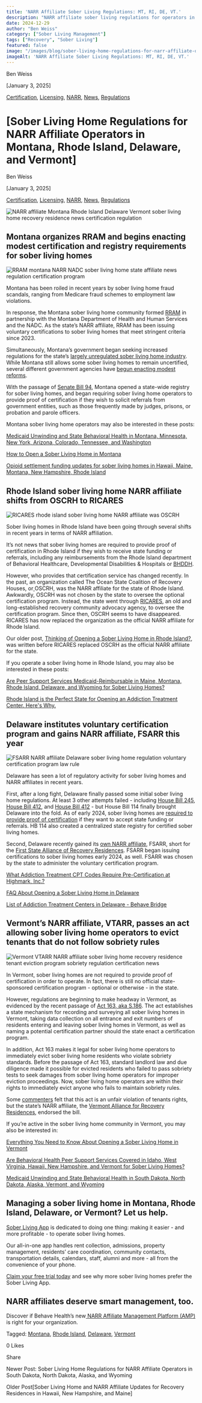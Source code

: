 ```yaml
---
title: 'NARR Affiliate Sober Living Regulations: MT, RI, DE, VT.'
description: "NARR affiliate sober living regulations for operators in MT, RI, DE, & VT. Understand key state requirements."
date: 2024-12-29
author: "Ben Weiss"
category: ["Sober Living Management"]
tags: ["Recovery", "Sober Living"]
featured: false
image: "/images/blog/sober-living-home-regulations-for-narr-affiliate-operators-in-montana-rhode-island-delaware-and-vermont/Screen_Shot_2024-12-29_at_6.32.45_PM.png"
imageAlt: 'NARR Affiliate Sober Living Regulations: MT, RI, DE, VT.'
---
```


Ben Weiss

[January 3, 2025]

[Certification](/sober-living-app-blog/category/Certification), [Licensing](/sober-living-app-blog/category/Licensing), [NARR](/sober-living-app-blog/category/NARR), [News](/sober-living-app-blog/category/News), [Regulations](/sober-living-app-blog/category/Regulations)

#  [Sober Living Home Regulations for NARR Affiliate Operators in Montana, Rhode Island, Delaware, and Vermont]

Ben Weiss

[January 3, 2025]

[Certification](/sober-living-app-blog/category/Certification), [Licensing](/sober-living-app-blog/category/Licensing), [NARR](/sober-living-app-blog/category/NARR), [News](/sober-living-app-blog/category/News), [Regulations](/sober-living-app-blog/category/Regulations)

![NARR affiliate Montana Rhode Island Delaware Vermont sober living home recovery residence news certification regulation](/images/blog/sober-living-home-regulations-for-narr-affiliate-operators-in-montana-rhode-island-delaware-and-vermont/Screen_Shot_2024-12-29_at_6.32.26_PM.png)

## Montana organizes RRAM and begins enacting modest certification and registry requirements for sober living homes

![RRAM montana NARR NADC sober living home state affiliate news regulation certification program](/images/blog/sober-living-home-regulations-for-narr-affiliate-operators-in-montana-rhode-island-delaware-and-vermont/Screen_Shot_2024-12-29_at_6.32.36_PM.png)

Montana has been roiled in recent years by sober living home fraud scandals, ranging from Medicare fraud schemes to employment law violations. 

In response, the Montana sober living home community formed [RRAM](https://www.rramontana.org) in partnership with the Montana Department of Health and Human Services and the NADC. As the state’s NARR affiliate, RRAM has been issuing voluntary certifications to sober living homes that meet stringent criteria since 2023. 

Simultaneously, Montana’s government began seeking increased regulations for the state’s  [largely unregulated sober living home industry](https://montanafreepress.org/2023/01/03/the-unregulated-world-of-montanas-sober-living-recovery-homes/). While Montana still allows some sober living homes to remain uncertified, several different government agencies have [begun enacting modest reforms](https://nbcmontana.com/news/local/sober-living-home-operators-push-back-against-oversight-bill). 

With the passage of [Senate Bill 94](https://apps.montanafreepress.org/capitol-tracker-2023/bills/sb-94/?_gl=1*16r4d1b*_ga*YW1wLVNLMTRpcUdCRk9rZjJQanQtd1dkY2c.), Montana opened a state-wide registry for sober living homes, and began requiring sober living home operators to provide proof of certification if they wish to solicit referrals from government entities, such as those frequently made by judges, prisons, or probation and parole officers.   

Montana sober living home operators may also be interested in these posts:

[Medicaid Unwinding and State Behavioral Health in Montana, Minnesota, New York, Arizona, Colorado, Tennessee, and Washington](https://behavehealth.com/blog/2023/4/17/medicaid-unwinding-and-state-behavioral-health-in-montana-minnesota-new-york-arizona-colorado-tennessee-and-washington)

[How to Open a Sober Living Home in Montana](../../../2022/12/13/how-to-open-a-sober-living-home-in-montana.html)

[Opioid settlement funding updates for sober living homes in Hawaii, Maine, Montana, New Hampshire, Rhode Island](/sober-living-app-blog/opioid-settlement-funding-updates-for-sober-living-homes-in-hawaii-maine-montana-new-hampshire-rhode-island)

## Rhode Island sober living home NARR affiliate shifts from OSCRH to RICARES

![RICARES rhode island sober living home NARR affiliate was OSCRH](/images/blog/sober-living-home-regulations-for-narr-affiliate-operators-in-montana-rhode-island-delaware-and-vermont/Screen_Shot_2024-12-29_at_6.32.45_PM.png)

Sober living homes in Rhode Island have been going through several shifts in recent years in terms of NARR affiliation. 

It’s not news that sober living homes are required to provide proof of certification in Rhode Island if they wish to receive state funding or referrals, including any reimbursements from the Rhode Island department of Behavioral Healthcare, Developmental Disabilities & Hospitals or [BHDDH](https://bhddh.ri.gov/substance-useaddiction/recovery-services/recovery-housing-certification). 

However, who provides that certification service has changed recently. In the past, an organization called The Ocean State Coalition of Recovery Houses, or[ ](https://www.recoveryhousingri.com/)OSCRH, was the NARR affiliate for the state of Rhode Island. Awkwardly, OSCRH was not chosen by the state to oversee the optional certification program. Instead, the state went through [RICARES](https://ricares.org/), an old and long-established recovery community advocacy agency, to oversee the certification program. Since then, OSCRH seems to have disappeared. RICARES has now replaced the organization as the official NARR affiliate for Rhode Island. 

Our older post, [Thinking of Opening a Sober Living Home in Rhode Island?, ](../../../2023/2/7/thinking-of-opening-a-sober-living-home-in-rhode-islandnbsp.html)was written before RICARES replaced OSCRH as the official NARR affiliate for the state. 

If you operate a sober living home in Rhode Island, you may also be interested in these posts:

[Are Peer Support Services Medicaid-Reimbursable in Maine, Montana, Rhode Island, Delaware, and Wyoming for Sober Living Homes?](/sober-living-app-blog/are-peer-support-services-medicaid-reimbursable-in-maine-montana-rhode-island-delaware-and-wyoming-for-sober-living-homes)

[Rhode Island is the Perfect State for Opening an Addiction Treatment Center. Here's Why. ](https://behavehealth.com/blog/2022/7/28/rhode-island-is-the-perfect-state-for-opening-an-addiction-treatment-center-heres-whynbsp)

## Delaware institutes voluntary certification program and gains NARR affiliate, FSARR this year 

![FSARR NARR affiliate Delaware sober living home regulation voluntary certification program law rule](/images/blog/sober-living-home-regulations-for-narr-affiliate-operators-in-montana-rhode-island-delaware-and-vermont/Screen_Shot_2024-12-29_at_6.32.53_PM.png)

Delaware has seen a lot of regulatory activity for sober living homes and NARR affiliates in recent years. 

First, after a long fight, Delaware finally passed some initial sober living home regulations. At least 3 other attempts failed - including [House Bill 245](https://legis.delaware.gov/BillDetail?LegislationId=47798), [House Bill 412](https://legis.delaware.gov/json/BillDetail/GenerateHtmlDocument?legislationId=109517&legislationTypeId=1&docTypeId=2&legislationName=HB421), and [House Bill 412](https://fastdemocracy.com/bill-search/de/151/bills/DEB00004717/) \- but House Bill 114 finally brought Delaware into the fold. As of early 2024, sober living homes are [required to provide proof of certification](https://www.wdel.com/news/delaware-begins-certification-process-for-recovery-residences/article_4a6d16a2-1872-11ef-84f0-9f9087e55412.html) if they want to accept state funding or referrals. HB 114 also created a centralized state registry for certified sober living homes. 

Second, Delaware recently gained its [own NARR affiliate](https://narronline.org/affiliate/first-state-alliance-of-recovery-residences/), FSARR, short for the [First State Alliance of Recovery Residences](https://fsarr.org/about/). FSARR began issuing certifications to sober living homes early 2024, as well. FSARR was chosen by the state to administer the voluntary certification program.   

[What Addiction Treatment CPT Codes Require Pre-Certification at Highmark, Inc.?](https://behavehealth.com/blog/2022/6/7/what-addiction-treatment-cpt-codes-require-pre-certification-at-highmark-inc)

[FAQ About Opening a Sober Living Home in Delaware](../../../2023/2/13/faq-about-opening-a-sober-living-home-in-delaware.html)

[List of Addiction Treatment Centers in Delaware - Behave Bridge](https://bridge.behavehealth.com/rehabs/delaware)

## Vermont’s NARR affiliate, VTARR, passes an act allowing sober living home operators to evict tenants that do not follow sobriety rules 

![Vermont VTARR NARR affiliate sober living home recovery residence tenant eviction program sobriety regulation certification news](/images/blog/sober-living-home-regulations-for-narr-affiliate-operators-in-montana-rhode-island-delaware-and-vermont/Screen_Shot_2024-12-29_at_6.33.02_PM.png)

In Vermont, sober living homes are not required to provide proof of certification in order to operate. In fact, there is still no official state-sponsored certification program - optional or otherwise - in the state. 

However, regulations are beginning to make headway in Vermont, as evidenced by the recent passage of [Act 163, aka S.186](https://legislature.vermont.gov/bill/status/2024/S.186). The act establishes a state mechanism for recording and surveying all sober living homes in Vermont, taking data collection on all entrance and exit numbers of residents entering and leaving sober living homes in Vermont, as well as naming a potential certification partner should the state enact a certification program. 

In addition, Act 163 makes it legal for sober living home operators to immediately evict sober living home residents who violate sobriety standards. Before the passage of Act 163, standard landlord law and due diligence made it possible for evicted residents who failed to pass sobriety tests to seek damages from sober living home operators for improper eviction proceedings. Now, sober living home operators are within their rights to immediately evict anyone who fails to maintain sobriety rules. 

Some [commenters](https://vtdigger.org/2024/05/07/tom-dalton-stripping-standard-protections-from-sober-house-tenants-is-unnecessary-and-dangerous/) felt that this act is an unfair violation of tenants rights, but the state’s NARR affiliate, the [Vermont Alliance for Recovery Residences](https://vtarr.org/), endorsed the bill. 

If you’re active in the sober living home community in Vermont, you may also be interested in: 

[Everything You Need to Know About Opening a Sober Living Home in Vermont ](../../../2023/2/27/everything-you-need-to-know-about-opening-a-sober-living-home-in-vermontnbsp.html)

[Are Behavioral Health Peer Support Services Covered in Idaho, West Virginia, Hawaii, New Hampshire, and Vermont for Sober Living Homes?](/sober-living-app-blog/are-behavioral-health-peer-support-services-covered-in-idaho-west-virginia-hawaii-new-hampshire-and-vermont-for-sober-living-homes)

[Medicaid Unwinding and State Behavioral Health in South Dakota, North Dakota, Alaska, Vermont, and Wyoming](https://behavehealth.squarespace.com/blog/2023/5/9/medicaid-unwinding-and-state-behavioral-health-in-south-dakota-north-dakota-alaska-vermont-and-wyoming)

## Managing a sober living home in Montana, Rhode Island, Delaware, or Vermont? Let us help.

[Sober Living App](/) is dedicated to doing one thing: making it easier - and more profitable - to operate sober living homes. 

Our all-in-one app handles rent collection, admissions, property management, residents’ care coordination, community contacts, transportation details, calendars, staff, alumni and more - all from the convenience of your phone. 

[Claim your free trial today](https://behavehealth.com/get-started?__hstc=135632115.075701b9fb7ccd58adc7b5b57a792227.1708902226082.1722205853113.1722795767849.32&__hssc=135632115.7.1722795767849&__hsfp=3530606189) and see why more sober living homes prefer the Sober Living App.

## NARR affiliates deserve smart management, too. 

Discover if Behave Health’s new[ NARR Affiliate Management Platform (AMP)](https://behavehealth.com/narr-affiliate) is right for your organization.

Tagged: [Montana](/sober-living-app-blog/tag/Montana), [Rhode Island](/sober-living-app-blog/tag/Rhode+Island), [Delaware](/sober-living-app-blog/tag/Delaware), [Vermont](/sober-living-app-blog/tag/Vermont)

0 Likes

Share

Newer Post: Sober Living Home Regulations for NARR Affiliate Operators in South Dakota, North Dakota, Alaska, and Wyoming

Older Post[Sober Living Home and NARR Affiliate Updates for Recovery Residences in Hawaii, New Hampshire, and Maine]